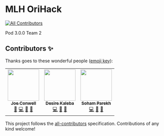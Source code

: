# MLH OriHack
<!-- ALL-CONTRIBUTORS-BADGE:START - Do not remove or modify this section -->
[![All Contributors](https://img.shields.io/badge/all_contributors-3-orange.svg?style=flat-square)](#contributors-)
<!-- ALL-CONTRIBUTORS-BADGE:END -->

Pod 3.0.0 Team 2



## Contributors ✨

Thanks goes to these wonderful people ([emoji key](https://allcontributors.org/docs/en/emoji-key)):

<!-- ALL-CONTRIBUTORS-LIST:START - Do not remove or modify this section -->
<!-- prettier-ignore-start -->
<!-- markdownlint-disable -->
<table>
  <tr>
    <td align="center"><a href="https://conwell.info"><img src="https://avatars.githubusercontent.com/u/9061382?v=4?s=100" width="100px;" alt=""/><br /><sub><b>Joe Conwell</b></sub></a><br /><a href="#design-jmc529" title="Design">🎨</a> <a href="https://github.com/sudiptog81/mlh-orihack/commits?author=jmc529" title="Code">💻</a> <a href="#ideas-jmc529" title="Ideas, Planning, & Feedback">🤔</a> <a href="https://github.com/sudiptog81/mlh-orihack/pulls?q=is%3Apr+reviewed-by%3Ajmc529" title="Reviewed Pull Requests">👀</a></td>
    <td align="center"><a href="https://github.com/desirekaleba"><img src="https://avatars.githubusercontent.com/u/46345872?v=4?s=100" width="100px;" alt=""/><br /><sub><b>Desire Kaleba</b></sub></a><br /><a href="https://github.com/sudiptog81/mlh-orihack/commits?author=desirekaleba" title="Code">💻</a> <a href="#ideas-desirekaleba" title="Ideas, Planning, & Feedback">🤔</a> <a href="https://github.com/sudiptog81/mlh-orihack/pulls?q=is%3Apr+reviewed-by%3Adesirekaleba" title="Reviewed Pull Requests">👀</a></td>
    <td align="center"><a href="https://sohamp.dev"><img src="https://avatars.githubusercontent.com/u/55358652?v=4?s=100" width="100px;" alt=""/><br /><sub><b>Soham Parekh</b></sub></a><br /><a href="https://github.com/sudiptog81/mlh-orihack/commits?author=und3fined-v01d" title="Code">💻</a> <a href="#ideas-und3fined-v01d" title="Ideas, Planning, & Feedback">🤔</a> <a href="https://github.com/sudiptog81/mlh-orihack/pulls?q=is%3Apr+reviewed-by%3Aund3fined-v01d" title="Reviewed Pull Requests">👀</a></td>
  </tr>
</table>

<!-- markdownlint-restore -->
<!-- prettier-ignore-end -->

<!-- ALL-CONTRIBUTORS-LIST:END -->

This project follows the [all-contributors](https://github.com/all-contributors/all-contributors) specification. Contributions of any kind welcome!